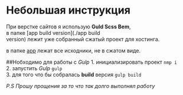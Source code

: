 # Небольшая инструкция 

При верстке сайтов я использую **Guld Scss Bem**,
в папке [app build version](./app build version) лежит уже собранный сжатый проект для хостинга.

в папке [app](./app) лежат все исходники, не в сжатом виде.



##Нобходимо для работы с *Gulp*
1. инициализировать проект ```nmp i```
2. запустить *Gulp* ```gulp```
3. для того что бы собралась __build__ версия ```gulp build```

_P.S Прошу прощения за то что так долго выполнял работу_
